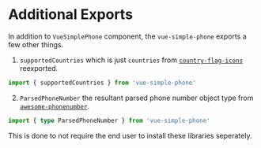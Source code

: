 # Additional Exports

In addition to `VueSimplePhone` component, the `vue-simple-phone` exports a few other things.

1. `supportedCountries` which is just `countries` from [`country-flag-icons`](https://www.npmjs.com/package/country-flag-icons) reexported.

```ts
import { supportedCountries } from 'vue-simple-phone'
```

2. `ParsedPhoneNumber` the resultant parsed phone number object type from [`awesome-phonenumber`](https://www.npmjs.com/package/awesome-phonenumber).

```ts
import { type ParsedPhoneNumber } from 'vue-simple-phone'
```

This is done to not require the end user to install these libraries seperately.
